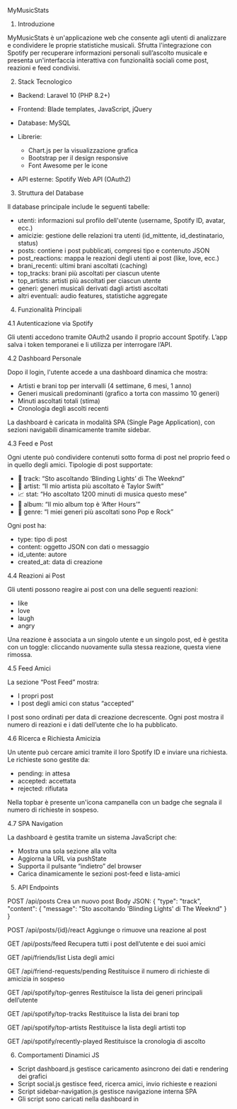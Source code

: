MyMusicStats

1. Introduzione

MyMusicStats è un'applicazione web che consente agli utenti di analizzare e condividere le proprie statistiche musicali. Sfrutta l'integrazione con Spotify per recuperare informazioni personali sull’ascolto musicale e presenta un'interfaccia interattiva con funzionalità sociali come post, reazioni e feed condivisi.

2. Stack Tecnologico

* Backend: Laravel 10 (PHP 8.2+)
* Frontend: Blade templates, JavaScript, jQuery
* Database: MySQL
* Librerie:

  * Chart.js per la visualizzazione grafica
  * Bootstrap per il design responsive
  * Font Awesome per le icone
* API esterne: Spotify Web API (OAuth2)

3. Struttura del Database

Il database principale include le seguenti tabelle:

* utenti: informazioni sul profilo dell'utente (username, Spotify ID, avatar, ecc.)
* amicizie: gestione delle relazioni tra utenti (id\_mittente, id\_destinatario, status)
* posts: contiene i post pubblicati, compresi tipo e contenuto JSON
* post\_reactions: mappa le reazioni degli utenti ai post (like, love, ecc.)
* brani\_recenti: ultimi brani ascoltati (caching)
* top\_tracks: brani più ascoltati per ciascun utente
* top\_artists: artisti più ascoltati per ciascun utente
* generi: generi musicali derivati dagli artisti ascoltati
* altri eventuali: audio features, statistiche aggregate

4. Funzionalità Principali

4.1 Autenticazione via Spotify

Gli utenti accedono tramite OAuth2 usando il proprio account Spotify. L’app salva i token temporanei e li utilizza per interrogare l’API.

4.2 Dashboard Personale

Dopo il login, l'utente accede a una dashboard dinamica che mostra:

* Artisti e brani top per intervalli (4 settimane, 6 mesi, 1 anno)
* Generi musicali predominanti (grafico a torta con massimo 10 generi)
* Minuti ascoltati totali (stima)
* Cronologia degli ascolti recenti

La dashboard è caricata in modalità SPA (Single Page Application), con sezioni navigabili dinamicamente tramite sidebar.

4.3 Feed e Post

Ogni utente può condividere contenuti sotto forma di post nel proprio feed o in quello degli amici. Tipologie di post supportate:

* 🎵 track: “Sto ascoltando ‘Blinding Lights’ di The Weeknd”
* 🎤 artist: “Il mio artista più ascoltato è Taylor Swift”
* 📈 stat: “Ho ascoltato 1200 minuti di musica questo mese”
* 💽 album: “Il mio album top è ‘After Hours’”
* 🧩 genre: “I miei generi più ascoltati sono Pop e Rock”

Ogni post ha:

* type: tipo di post
* content: oggetto JSON con dati o messaggio
* id\_utente: autore
* created\_at: data di creazione

4.4 Reazioni ai Post

Gli utenti possono reagire ai post con una delle seguenti reazioni:

* like
* love
* laugh
* angry

Una reazione è associata a un singolo utente e un singolo post, ed è gestita con un toggle: cliccando nuovamente sulla stessa reazione, questa viene rimossa.

4.5 Feed Amici

La sezione “Post Feed” mostra:

* I propri post
* I post degli amici con status “accepted”

I post sono ordinati per data di creazione decrescente. Ogni post mostra il numero di reazioni e i dati dell’utente che lo ha pubblicato.

4.6 Ricerca e Richiesta Amicizia

Un utente può cercare amici tramite il loro Spotify ID e inviare una richiesta. Le richieste sono gestite da:

* pending: in attesa
* accepted: accettata
* rejected: rifiutata

Nella topbar è presente un'icona campanella con un badge che segnala il numero di richieste in sospeso.

4.7 SPA Navigation

La dashboard è gestita tramite un sistema JavaScript che:

* Mostra una sola sezione alla volta
* Aggiorna la URL via pushState
* Supporta il pulsante “indietro” del browser
* Carica dinamicamente le sezioni post-feed e lista-amici

5. API Endpoints

POST /api/posts
Crea un nuovo post
Body JSON:
{
"type": "track",
"content": {
"message": "Sto ascoltando 'Blinding Lights' di The Weeknd"
}
}

POST /api/posts/{id}/react
Aggiunge o rimuove una reazione al post

GET /api/posts/feed
Recupera tutti i post dell’utente e dei suoi amici

GET /api/friends/list
Lista degli amici

GET /api/friend-requests/pending
Restituisce il numero di richieste di amicizia in sospeso

GET /api/spotify/top-genres
Restituisce la lista dei generi principali dell’utente

GET /api/spotify/top-tracks
Restituisce la lista dei brani top

GET /api/spotify/top-artists
Restituisce la lista degli artisti top

GET /api/spotify/recently-played
Restituisce la cronologia di ascolto

6. Comportamenti Dinamici JS

* Script dashboard.js gestisce caricamento asincrono dei dati e rendering dei grafici
* Script social.js gestisce feed, ricerca amici, invio richieste e reazioni
* Script sidebar-navigation.js gestisce navigazione interna SPA
* Gli script sono caricati nella dashboard in <script defer> o prima di </body>

7. Sicurezza

* Accesso protetto da OAuth2
* Gli endpoint API richiedono token di autenticazione
* Ogni utente può modificare solo i propri post e dati

8. Espandibilità futura

* Paginazione e caricamento lazy per feed e liste
* Aggiunta di commenti ai post
* Notifiche in tempo reale via Laravel Echo
* Integrazione con ulteriori fonti musicali (es. YouTube Music)

9. Screenshot (facoltativi in Google Docs)

* Dashboard
* Feed post
* Condivisione post
* Notifiche amicizia
* Statistiche

10. Conclusioni

MyMusicStats è una piattaforma incentrata sull’analisi musicale personale e l’interazione sociale. Combina visualizzazione dati, API musicali e funzionalità social per offrire un'esperienza coinvolgente e personalizzata all’utente.

